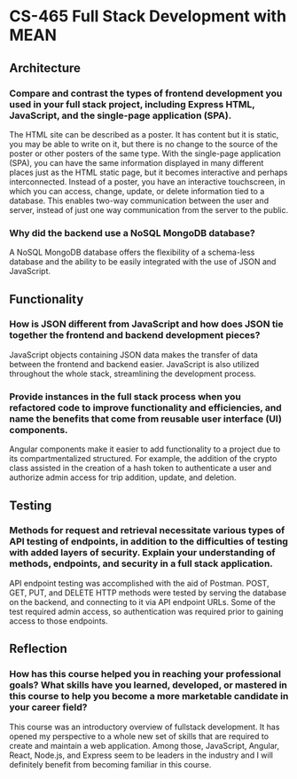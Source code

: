# CS-465 Full Stack Development with MEAN

## Architecture

### Compare and contrast the types of frontend development you used in your full stack project, including Express HTML, JavaScript, and the single-page application (SPA).

The HTML site can be described as a poster. It has content but it is static, you may be able to write on it, but there is no change to the source of the poster or other posters of the same type. With the single-page application (SPA), you can have the same information displayed in many different places just as the HTML static page, but it becomes interactive and perhaps interconnected. Instead of a poster, you have an interactive touchscreen, in which you can access, change, update, or delete information tied to a database. This enables two-way communication between the user and server, instead of just one way communication from the server to the public.

### Why did the backend use a NoSQL MongoDB database?

A NoSQL MongoDB database offers the flexibility of a schema-less database and the ability to be easily integrated with the use of JSON and JavaScript.

## Functionality

### How is JSON different from JavaScript and how does JSON tie together the frontend and backend development pieces?

JavaScript objects containing JSON data makes the transfer of data between the frontend and backend easier. JavaScript is also utilized throughout the whole stack, streamlining the development process.

### Provide instances in the full stack process when you refactored code to improve functionality and efficiencies, and name the benefits that come from reusable user interface (UI) components.

Angular components make it easier to add functionality to a project due to its compartmentalized structured. For example, the addition of the crypto class assisted in the creation of a hash token to authenticate a user and authorize admin access for trip addition, update, and deletion.

## Testing

### Methods for request and retrieval necessitate various types of API testing of endpoints, in addition to the difficulties of testing with added layers of security. Explain your understanding of methods, endpoints, and security in a full stack application.

API endpoint testing was accomplished with the aid of Postman. POST, GET, PUT, and DELETE HTTP methods were tested by serving the database on the backend, and connecting to it via API endpoint URLs. Some of the test required admin access, so authentication was required prior to gaining access to those endpoints. 

## Reflection

### How has this course helped you in reaching your professional goals? What skills have you learned, developed, or mastered in this course to help you become a more marketable candidate in your career field?

This course was an introductory overview of fullstack development. It has opened my perspective to a whole new set of skills that are required to create and maintain a web application. Among those, JavaScript, Angular, React, Node.js, and Express seem to be leaders in the industry and I will definitely benefit from becoming familiar in this course.